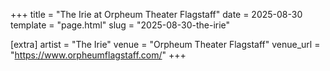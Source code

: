 +++
title = "The Irie at Orpheum Theater Flagstaff"
date = 2025-08-30
template = "page.html"
slug = "2025-08-30-the-irie"

[extra]
artist = "The Irie"
venue = "Orpheum Theater Flagstaff"
venue_url = "https://www.orpheumflagstaff.com/"
+++
